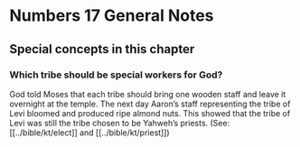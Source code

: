 # Numbers 17 General Notes
## Special concepts in this chapter

### Which tribe should be special workers for God?

God told Moses that each tribe should bring one wooden staff and leave it overnight at the temple. The next day Aaron’s staff representing the tribe of Levi bloomed and produced ripe almond nuts. This showed that the tribe of Levi was still the tribe chosen to be Yahweh’s priests. (See: [[../bible/kt/elect]] and [[../bible/kt/priest]])